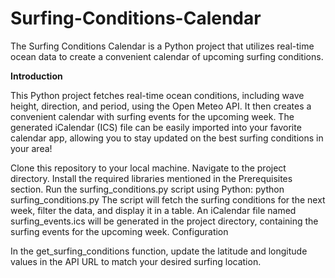 # Surfing-Conditions-Calendar
The Surfing Conditions Calendar is a Python project that utilizes real-time ocean data to create a convenient calendar of upcoming surfing conditions. 

**Introduction**

This Python project fetches real-time ocean conditions, including wave height, direction, and period, using the Open Meteo API. It then creates a convenient calendar with surfing events for the upcoming week. The generated iCalendar (ICS) file can be easily imported into your favorite calendar app, allowing you to stay updated on the best surfing conditions in your area!


Clone this repository to your local machine.
Navigate to the project directory.
Install the required libraries mentioned in the Prerequisites section.
Run the surfing_conditions.py script using Python: python surfing_conditions.py
The script will fetch the surfing conditions for the next week, filter the data, and display it in a table.
An iCalendar file named surfing_events.ics will be generated in the project directory, containing the surfing events for the upcoming week.
Configuration

In the get_surfing_conditions function, update the latitude and longitude values in the API URL to match your desired surfing location.
